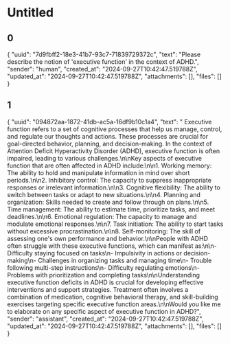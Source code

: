 # Untitled

## 0

{
  "uuid": "7d9fbff2-18e3-41b7-93c7-71839729372c",
  "text": "Please describe the notion of 'executive function' in the context of ADHD.",
  "sender": "human",
  "created_at": "2024-09-27T10:42:47.519788Z",
  "updated_at": "2024-09-27T10:42:47.519788Z",
  "attachments": [],
  "files": []
}

## 1

{
  "uuid": "094872aa-1872-41db-ac5a-16df9b10c1a4",
  "text": " Executive function refers to a set of cognitive processes that help us manage, control, and regulate our thoughts and actions. These processes are crucial for goal-directed behavior, planning, and decision-making. In the context of Attention Deficit Hyperactivity Disorder (ADHD), executive function is often impaired, leading to various challenges.\n\nKey aspects of executive function that are often affected in ADHD include:\n\n1. Working memory: The ability to hold and manipulate information in mind over short periods.\n\n2. Inhibitory control: The capacity to suppress inappropriate responses or irrelevant information.\n\n3. Cognitive flexibility: The ability to switch between tasks or adapt to new situations.\n\n4. Planning and organization: Skills needed to create and follow through on plans.\n\n5. Time management: The ability to estimate time, prioritize tasks, and meet deadlines.\n\n6. Emotional regulation: The capacity to manage and modulate emotional responses.\n\n7. Task initiation: The ability to start tasks without excessive procrastination.\n\n8. Self-monitoring: The skill of assessing one's own performance and behavior.\n\nPeople with ADHD often struggle with these executive functions, which can manifest as:\n\n- Difficulty staying focused on tasks\n- Impulsivity in actions or decision-making\n- Challenges in organizing tasks and managing time\n- Trouble following multi-step instructions\n- Difficulty regulating emotions\n- Problems with prioritization and completing tasks\n\nUnderstanding executive function deficits in ADHD is crucial for developing effective interventions and support strategies. Treatment often involves a combination of medication, cognitive behavioral therapy, and skill-building exercises targeting specific executive function areas.\n\nWould you like me to elaborate on any specific aspect of executive function in ADHD?",
  "sender": "assistant",
  "created_at": "2024-09-27T10:42:47.519788Z",
  "updated_at": "2024-09-27T10:42:47.519788Z",
  "attachments": [],
  "files": []
}
